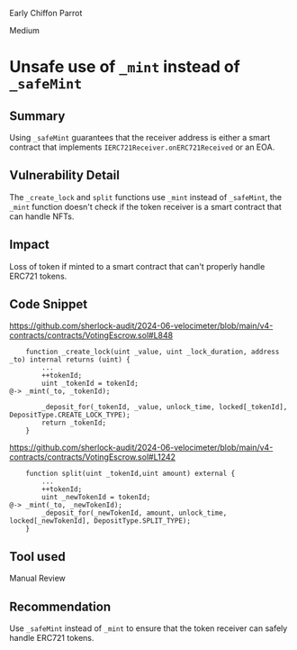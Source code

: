 Early Chiffon Parrot

Medium

# Unsafe use of `_mint` instead of `_safeMint`

## Summary

Using `_safeMint` guarantees that the receiver address is either a smart contract that implements `IERC721Receiver.onERC721Received` or an EOA.

## Vulnerability Detail

The `_create_lock` and `split` functions use `_mint` instead of  `_safeMint`, the `_mint`  function doesn't check if the token receiver is a smart contract that can handle NFTs.

## Impact

Loss of token if minted to a smart contract that can't properly handle ERC721 tokens.

## Code Snippet
https://github.com/sherlock-audit/2024-06-velocimeter/blob/main/v4-contracts/contracts/VotingEscrow.sol#L848
```sol
    function _create_lock(uint _value, uint _lock_duration, address _to) internal returns (uint) {
        ...
        ++tokenId;
        uint _tokenId = tokenId;
@-> _mint(_to, _tokenId);

        _deposit_for(_tokenId, _value, unlock_time, locked[_tokenId], DepositType.CREATE_LOCK_TYPE);
        return _tokenId;
    }
```

https://github.com/sherlock-audit/2024-06-velocimeter/blob/main/v4-contracts/contracts/VotingEscrow.sol#L1242
```sol
    function split(uint _tokenId,uint amount) external {
        ...
        ++tokenId;
        uint _newTokenId = tokenId;
@-> _mint(_to, _newTokenId);
        _deposit_for(_newTokenId, amount, unlock_time, locked[_newTokenId], DepositType.SPLIT_TYPE);
    }

```

## Tool used

Manual Review

## Recommendation

Use `_safeMint` instead of  `_mint` to ensure that the token receiver can safely handle ERC721 tokens.
